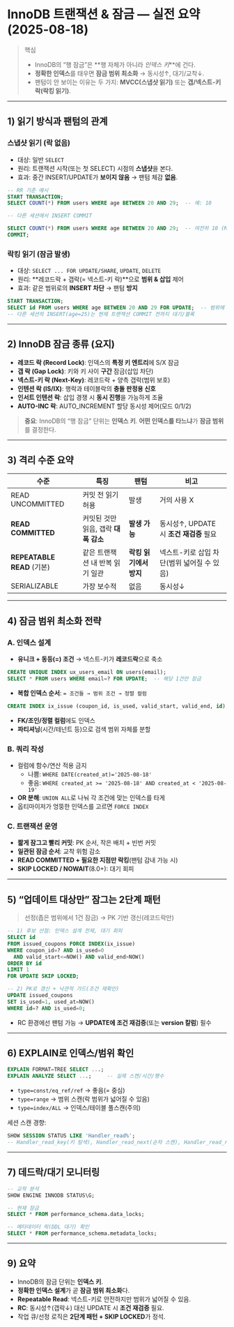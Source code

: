 # InnoDB 트랜잭션 & 잠금 — 실전 요약 (2025-08-18)

> 핵심
> - InnoDB의 “행 잠금”은 **행 자체가 아니라 _인덱스 키_**에 건다.
> - **정확한 인덱스**를 태우면 **잠금 범위 최소화** → 동시성↑, 대기/교착↓.
> - 팬텀이 안 보이는 이유는 두 가지: **MVCC(스냅샷 읽기)** 또는 **갭/넥스트-키 락(락킹 읽기)**.

---

## 1) 읽기 방식과 팬텀의 관계

### 스냅샷 읽기 (락 없음)
- 대상: 일반 `SELECT`
- 원리: 트랜잭션 시작(또는 첫 SELECT) 시점의 **스냅샷**을 본다.
- 효과: 중간 INSERT/UPDATE가 **보이지 않음** → 팬텀 체감 **없음**.

```sql
-- RR 기준 예시
START TRANSACTION;
SELECT COUNT(*) FROM users WHERE age BETWEEN 20 AND 29;  -- 예: 10

-- 다른 세션에서 INSERT COMMIT

SELECT COUNT(*) FROM users WHERE age BETWEEN 20 AND 29;  -- 여전히 10 (MVCC 스냅샷)
COMMIT;
```

### 락킹 읽기 (잠금 발생)
- 대상: `SELECT ... FOR UPDATE/SHARE`, `UPDATE`, `DELETE`
- 원리: **레코드락 + 갭락(= 넥스트-키 락)**으로 **범위 & 삽입** 제어
- 효과: 같은 범위로의 **INSERT 차단** → 팬텀 **방지**

```sql
START TRANSACTION;
SELECT id FROM users WHERE age BETWEEN 20 AND 29 FOR UPDATE;  -- 범위에 넥스트-키 락
-- 다른 세션의 INSERT(age=25)는 현재 트랜잭션 COMMIT 전까지 대기/블록
```

---

## 2) InnoDB 잠금 종류 (요지)

- **레코드 락 (Record Lock)**: 인덱스의 **특정 키 엔트리**에 S/X 잠금
- **갭 락 (Gap Lock)**: 키와 키 사이 **구간** 잠금(삽입 차단)
- **넥스트-키 락 (Next-Key)**: 레코드락 + 양측 갭락(범위 보호)
- **인텐션 락 (IS/IX)**: 행락과 테이블락의 **충돌 판정용 신호**
- **인서트 인텐션 락**: 삽입 경쟁 시 **동시 진행**을 가능하게 조율
- **AUTO-INC 락**: AUTO_INCREMENT 할당 동시성 제어(모드 0/1/2)

> **중요**: InnoDB의 “행 잠금” 단위는 **인덱스 키**. **어떤 인덱스를 타느냐**가 **잠금 범위**를 결정한다.

---

## 3) 격리 수준 요약

| 수준 | 특징 | 팬텀 | 비고 |
|---|---|---|---|
| READ UNCOMMITTED | 커밋 전 읽기 허용 | 발생 | 거의 사용 X |
| **READ COMMITTED** | 커밋된 것만 읽음, 갭락 **대폭 감소** | **발생 가능** | 동시성↑, UPDATE 시 **조건 재검증** 필요 |
| **REPEATABLE READ** (기본) | 같은 트랜잭션 내 반복 읽기 일관 | **락킹 읽기에서 방지** | 넥스트-키로 삽입 차단(범위 넓어질 수 있음) |
| SERIALIZABLE | 가장 보수적 | 없음 | 동시성↓ |

---

## 4) 잠금 범위 최소화 전략

### A. 인덱스 설계
- **유니크 + 동등(=) 조건** → 넥스트-키가 **레코드락**으로 축소
```sql
CREATE UNIQUE INDEX ux_users_email ON users(email);
SELECT * FROM users WHERE email=? FOR UPDATE;  -- 해당 1건만 잠금
```
- **복합 인덱스 순서**: `= 조건들 → 범위 조건 → 정렬 컬럼`
```sql
CREATE INDEX ix_issue (coupon_id, is_used, valid_start, valid_end, id);
```
- **FK/조인/정렬 컬럼**에도 인덱스
- **파티셔닝**(시간/테넌트 등)으로 검색 범위 자체를 분할

### B. 쿼리 작성
- 컬럼에 함수/연산 적용 금지
  - 나쁨: `WHERE DATE(created_at)='2025-08-18'`
  - 좋음: `WHERE created_at >= '2025-08-18' AND created_at < '2025-08-19'`
- **OR 분해**: `UNION ALL`로 나눠 각 조건에 맞는 인덱스를 타게
- 옵티마이저가 엉뚱한 인덱스를 고르면 `FORCE INDEX`

### C. 트랜잭션 운영
- **짧게 잠그고 빨리 커밋**: PK 순서, 작은 배치 + 빈번 커밋
- **일관된 잠금 순서**: 교착 위험 감소
- **READ COMMITTED + 필요한 지점만 락킹**(팬텀 감내 가능 시)
- **SKIP LOCKED / NOWAIT**(8.0+): 대기 회피

---

## 5) “업데이트 대상만” 잠그는 2단계 패턴

> 선정(좁은 범위에서 1건 잠금) → PK 기반 갱신(레코드락만)

```sql
-- 1) 후보 선점: 인덱스 설계 전제, 대기 회피
SELECT id
FROM issued_coupons FORCE INDEX(ix_issue)
WHERE coupon_id=? AND is_used=0
  AND valid_start<=NOW() AND valid_end>NOW()
ORDER BY id
LIMIT 1
FOR UPDATE SKIP LOCKED;

-- 2) PK로 갱신 + 낙관적 가드(조건 재확인)
UPDATE issued_coupons
SET is_used=1, used_at=NOW()
WHERE id=? AND is_used=0;
```

- RC 환경에선 팬텀 가능 → **UPDATE에 조건 재검증**(또는 **version 칼럼**) 필수

---

## 6) EXPLAIN로 인덱스/범위 확인

```sql
EXPLAIN FORMAT=TREE SELECT ...;
EXPLAIN ANALYZE SELECT ...;     -- 실제 스캔/시간/행수
```
- `type=const/eq_ref/ref` → 좋음(= 중심)
- `type=range` → 범위 스캔(락 범위가 넓어질 수 있음)
- `type=index/ALL` → 인덱스/테이블 풀스캔(주의)

세션 스캔 경향:
```sql
SHOW SESSION STATUS LIKE 'Handler_read%';
-- Handler_read_key(키 탐색), Handler_read_next(순차 스캔), Handler_read_rnd_next(풀스캔) 등
```

---

## 7) 데드락/대기 모니터링

```sql
-- 교착 분석
SHOW ENGINE INNODB STATUS\G;

-- 현재 잠금
SELECT * FROM performance_schema.data_locks;

-- 메타데이터 락(DDL 대기) 확인
SELECT * FROM performance_schema.metadata_locks;
```

---

## 9) 요약

- InnoDB의 잠금 단위는 **인덱스 키**.
- **정확한 인덱스 설계**가 곧 **잠금 범위 최소화**다.
- **Repeatable Read**: 넥스트-키로 안전하지만 범위가 넓어질 수 있음.
- **RC**: 동시성↑(갭락↓) 대신 UPDATE 시 **조건 재검증** 필요.
- 작업 큐/선정 로직은 **2단계 패턴 + SKIP LOCKED**가 정석.
